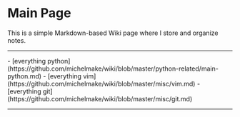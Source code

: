 # Main Page

This is a simple Markdown-based Wiki page where I store and organize notes.

<hr>
- [everything python](https://github.com/michelmake/wiki/blob/master/python-related/main-python.md)
- [everything vim](https://github.com/michelmake/wiki/blob/master/misc/vim.md)
- [everything git](https://github.com/michelmake/wiki/blob/master/misc/git.md)
<hr>

